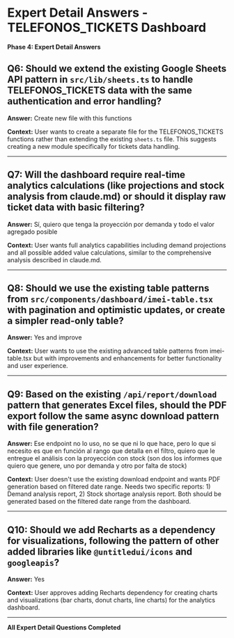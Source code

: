 # Expert Detail Answers - TELEFONOS_TICKETS Dashboard

**Phase 4: Expert Detail Answers**

## Q6: Should we extend the existing Google Sheets API pattern in `src/lib/sheets.ts` to handle TELEFONOS_TICKETS data with the same authentication and error handling?
**Answer:** Create new file with this functions

**Context:** User wants to create a separate file for the TELEFONOS_TICKETS functions rather than extending the existing `sheets.ts` file. This suggests creating a new module specifically for tickets data handling.

---

## Q7: Will the dashboard require real-time analytics calculations (like projections and stock analysis from claude.md) or should it display raw ticket data with basic filtering?
**Answer:** Sí, quiero que tenga la proyección por demanda y todo el valor agregado posible

**Context:** User wants full analytics capabilities including demand projections and all possible added value calculations, similar to the comprehensive analysis described in claude.md.

---

## Q8: Should we use the existing table patterns from `src/components/dashboard/imei-table.tsx` with pagination and optimistic updates, or create a simpler read-only table?
**Answer:** Yes and improve

**Context:** User wants to use the existing advanced table patterns from imei-table.tsx but with improvements and enhancements for better functionality and user experience.

---

## Q9: Based on the existing `/api/report/download` pattern that generates Excel files, should the PDF export follow the same async download pattern with file generation?
**Answer:** Ese endpoint no lo uso, no se que ni lo que hace, pero lo que si necesito es que en función al rango que detalla en el filtro, quiero que le entregue el análisis con la proyección con stock (son dos los informes que quiero que genere, uno por demanda y otro por falta de stock)

**Context:** User doesn't use the existing download endpoint and wants PDF generation based on filtered date range. Needs two specific reports: 1) Demand analysis report, 2) Stock shortage analysis report. Both should be generated based on the filtered date range from the dashboard.

---

## Q10: Should we add Recharts as a dependency for visualizations, following the pattern of other added libraries like `@untitledui/icons` and `googleapis`?
**Answer:** Yes

**Context:** User approves adding Recharts dependency for creating charts and visualizations (bar charts, donut charts, line charts) for the analytics dashboard.

---

**All Expert Detail Questions Completed**